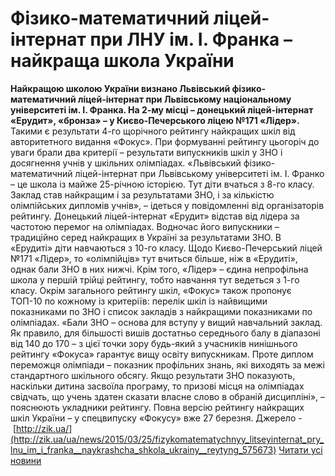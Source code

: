 # Фізико-математичний ліцей-інтернат при ЛНУ ім. І. Франка – найкраща школа України
**Найкращою школою України визнано Львівський фізико-математичний ліцей-інтернат при Львівському національному університеті ім. І. Франка. На 2-му місці – донецький ліцей-інтернат «Ерудит», «бронза» – у Києво-Печерського ліцею №171 «Лідер».**
Такими є результати 4-го щорічного рейтингу найкращих шкіл від авторитетного видання «Фокус».
При формуванні рейтингу цьогоріч до уваги брали два критерії – результати випускників шкіл у ЗНО і досягнення учнів у шкільних олімпіадах.
«Львівський фізико-математичний ліцей-інтернат при Львівському університеті ім. І. Франко – це школа із майже 25-річною історією. Тут діти вчаться з 8-го класу. Заклад став найкращим і за результатами ЗНО, і за кількістю олімпійських дипломів учнів», – ідеться у повідомленні від організаторів рейтингу.
Донецький ліцей-інтернат «Ерудит» відстав від лідера за частотою перемог на олімпіадах. Водночас його випускники – традиційно серед найкращих в Україні за результатами ЗНО. В «Ерудиті» діти навчаються з 10-го класу.
Щодо Києво-Печерський ліцей №171 «Лідер», то «олімпійців» тут вчиться більше, ніж в «Ерудиті», однак бали ЗНО в них нижчі. Крім того, «Лідер» – єдина непрофільна школа у першій трійці рейтингу, тобто навчання тут ведеться з 1-го класу.
Окрім загального рейтингу шкіл, «Фокус» також пропонує ТОП-10 по кожному із критеріїв: перелік шкіл із найвищими показниками по ЗНО і список закладів з найкращими показниками по олімпіадах.
«Бали ЗНО – основа для вступу у вищий навчальний заклад. Як правило, для більшості вишів достатньо середнього балу в діапазоні від 140 до 170 – з цієї точки зору будь-який з учасників нинішнього рейтингу «Фокуса» гарантує вищу освіту випускникам. Проте диплом переможця олімпіади – показник профільних знань, які виходять за межі стандартного шкільного обсягу. Якщо результати ЗНО показують, наскільки дитина засвоїла програму, то призові місця на олімпіадах свідчать, що учень здатен сказати власне слово в обраній дисципліні», – пояснюють укладники рейтингу.
Повна версію рейтингу найкращих шкіл України – у спецвипуску «Фокусу» вже 27 березня.
Джерело - [http://zik.ua/](http://zik.ua/ua/news/2015/03/25/fizykomatematychnyy_litseyinternat_pry_lnu_im_i_franka__naykrashcha_shkola_ukrainy__reytyng_575673)
[Читати усі новини](/news)

